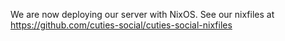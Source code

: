 We are now deploying our server with NixOS. See our nixfiles at <https://github.com/cuties-social/cuties-social-nixfiles>

